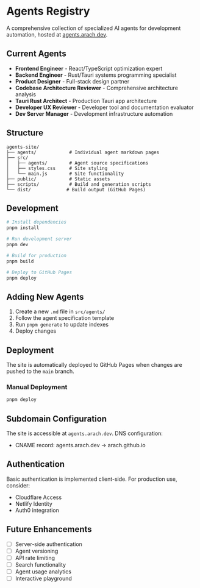# Agents Registry

A comprehensive collection of specialized AI agents for development automation, hosted at [agents.arach.dev](https://agents.arach.dev).

## Current Agents

- **Frontend Engineer** - React/TypeScript optimization expert
- **Backend Engineer** - Rust/Tauri systems programming specialist
- **Product Designer** - Full-stack design partner
- **Codebase Architecture Reviewer** - Comprehensive architecture analysis
- **Tauri Rust Architect** - Production Tauri app architecture
- **Developer UX Reviewer** - Developer tool and documentation evaluator
- **Dev Server Manager** - Development infrastructure automation

## Structure

```
agents-site/
├── agents/            # Individual agent markdown pages
├── src/
│   ├── agents/        # Agent source specifications
│   ├── styles.css     # Site styling
│   └── main.js        # Site functionality
├── public/            # Static assets
├── scripts/           # Build and generation scripts
└── dist/             # Build output (GitHub Pages)
```

## Development

```bash
# Install dependencies
pnpm install

# Run development server
pnpm dev

# Build for production
pnpm build

# Deploy to GitHub Pages
pnpm deploy
```

## Adding New Agents

1. Create a new `.md` file in `src/agents/`
2. Follow the agent specification template
3. Run `pnpm generate` to update indexes
4. Deploy changes

## Deployment

The site is automatically deployed to GitHub Pages when changes are pushed to the `main` branch.

### Manual Deployment

```bash
pnpm deploy
```

## Subdomain Configuration

The site is accessible at `agents.arach.dev`. DNS configuration:
- CNAME record: agents.arach.dev → arach.github.io

## Authentication

Basic authentication is implemented client-side. For production use, consider:
- Cloudflare Access
- Netlify Identity
- Auth0 integration

## Future Enhancements

- [ ] Server-side authentication
- [ ] Agent versioning
- [ ] API rate limiting
- [ ] Search functionality
- [ ] Agent usage analytics
- [ ] Interactive playground